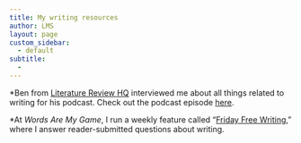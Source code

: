 ```yaml
---
title: My writing resources
author: LMS
layout: page
custom_sidebar:
  - default
subtitle:
  - 
---
```

<p style="text-align: left;">
  *Ben from <a href="http://www.literaturereviewhq.com/">Literature Review HQ</a> interviewed me about all things related to writing for his podcast. Check out the podcast episode <a href="http://www.literaturereviewhq.com/episode-9-how-to-understand-the-writing-process-and-improve-w-liana-m-silva/">here</a>.
</p>

<p style="text-align: left;">
  *At <em>Words Are My Game</em>, I run a weekly feature called &#8220;<a href="http://blog.lianamsilvaford.com/category/friday-free-writing-2/">Friday Free Writing</a>,&#8221; where I answer reader-submitted questions about writing.
</p>